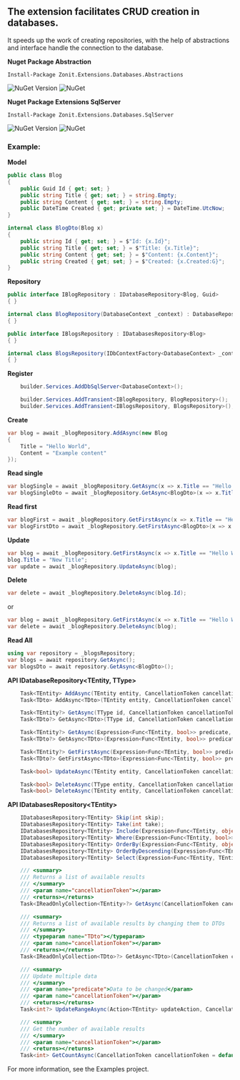 ## The extension facilitates CRUD creation in databases.

It speeds up the work of creating repositories, with the help of abstractions and interface handle the connection to the database.

**Nuget Package Abstraction**
```
Install-Package Zonit.Extensions.Databases.Abstractions 
```
![NuGet Version](https://img.shields.io/nuget/v/Zonit.Extensions.Databases.Abstractions.svg)
![NuGet](https://img.shields.io/nuget/dt/Zonit.Extensions.Databases.Abstractions.svg)

**Nuget Package Extensions SqlServer**
```
Install-Package Zonit.Extensions.Databases.SqlServer
```
![NuGet Version](https://img.shields.io/nuget/v/Zonit.Extensions.Databases.SqlServer.svg)
![NuGet](https://img.shields.io/nuget/dt/Zonit.Extensions.Databases.SqlServer.svg)

### Example:
**Model**
```cs
public class Blog
{
    public Guid Id { get; set; }
    public string Title { get; set; } = string.Empty;
    public string Content { get; set; } = string.Empty;
    public DateTime Created { get; private set; } = DateTime.UtcNow;
}

internal class BlogDto(Blog x)
{
    public string Id { get; set; } = $"Id: {x.Id}";
    public string Title { get; set; } = $"Title: {x.Title}";
    public string Content { get; set; } = $"Content: {x.Content}";
    public string Created { get; set; } = $"Created: {x.Created:G}";
}
```

**Repository**
```cs
public interface IBlogRepository : IDatabaseRepository<Blog, Guid>
{ }

internal class BlogRepository(DatabaseContext _context) : DatabaseRepository<Blog, Guid>(_context), IBlogRepository
{ }

public interface IBlogsRepository : IDatabasesRepository<Blog>
{ }

internal class BlogsRepository(IDbContextFactory<DatabaseContext> _context) : DatabasesRepository<Blog, DatabaseContext>(_context), IBlogsRepository
{ }
```

**Register**
```cs
    builder.Services.AddDbSqlServer<DatabaseContext>();

    builder.Services.AddTransient<IBlogRepository, BlogRepository>();
    builder.Services.AddTransient<IBlogsRepository, BlogsRepository>();
```

**Create**
```cs
var blog = await _blogRepository.AddAsync(new Blog
{
    Title = "Hello World",
    Content = "Example content"
});
```

**Read single**
```cs
var blogSingle = await _blogRepository.GetAsync(x => x.Title == "Hello World");
var blogSingleDto = await _blogRepository.GetAsync<BlogDto>(x => x.Title == "Hello World");
```

**Read first**
```cs
var blogFirst = await _blogRepository.GetFirstAsync(x => x.Title == "Hello World");
var blogFirstDto = await _blogRepository.GetFirstAsync<BlogDto>(x => x.Title == "Hello World");
```

**Update**
```cs
var blog = await _blogRepository.GetFirstAsync(x => x.Title == "Hello World");
blog.Title = "New Title";
var update = await _blogRepository.UpdateAsync(blog);
```

**Delete**
```cs
var delete = await _blogRepository.DeleteAsync(blog.Id);
```
or
```cs
var blog = await _blogRepository.GetFirstAsync(x => x.Title == "Hello World");
var delete = await _blogRepository.DeleteAsync(blog);
```
**Read All**
```cs
using var repository = _blogsRepository;
var blogs = await repository.GetAsync();
var blogsDto = await repository.GetAsync<BlogDto>();
```

**API IDatabaseRepository<TEntity, TType>**
```cs
    Task<TEntity> AddAsync(TEntity entity, CancellationToken cancellationToken = default);
    Task<TDto> AddAsync<TDto>(TEntity entity, CancellationToken cancellationToken = default);

    Task<TEntity?> GetAsync(TType id, CancellationToken cancellationToken = default);
    Task<TDto?> GetAsync<TDto>(TType id, CancellationToken cancellationToken = default);

    Task<TEntity?> GetAsync(Expression<Func<TEntity, bool>> predicate, CancellationToken cancellationToken = default);
    Task<TDto?> GetAsync<TDto>(Expression<Func<TEntity, bool>> predicate, CancellationToken cancellationToken = default);

    Task<TEntity?> GetFirstAsync(Expression<Func<TEntity, bool>> predicate, CancellationToken cancellationToken = default);
    Task<TDto?> GetFirstAsync<TDto>(Expression<Func<TEntity, bool>> predicate, CancellationToken cancellationToken = default);

    Task<bool> UpdateAsync(TEntity entity, CancellationToken cancellationToken = default);

    Task<bool> DeleteAsync(TType entity, CancellationToken cancellationToken = default);
    Task<bool> DeleteAsync(TEntity entity, CancellationToken cancellationToken = default);
```

**API IDatabasesRepository\<TEntity>**
```cs
    IDatabasesRepository<TEntity> Skip(int skip);
    IDatabasesRepository<TEntity> Take(int take);
    IDatabasesRepository<TEntity> Include(Expression<Func<TEntity, object>> includeExpression);
    IDatabasesRepository<TEntity> Where(Expression<Func<TEntity, bool>> predicate);
    IDatabasesRepository<TEntity> OrderBy(Expression<Func<TEntity, object>> keySelector);
    IDatabasesRepository<TEntity> OrderByDescending(Expression<Func<TEntity, object>> keySelector);
    IDatabasesRepository<TEntity> Select(Expression<Func<TEntity, TEntity>> selector);

    /// <summary>
    /// Returns a list of available results 
    /// </summary>
    /// <param name="cancellationToken"></param>
    /// <returns></returns>
    Task<IReadOnlyCollection<TEntity>?> GetAsync(CancellationToken cancellationToken = default);

    /// <summary>
    /// Returns a list of available results by changing them to DTOs
    /// </summary>
    /// <typeparam name="TDto"></typeparam>
    /// <param name="cancellationToken"></param>
    /// <returns></returns>
    Task<IReadOnlyCollection<TDto>?> GetAsync<TDto>(CancellationToken cancellationToken = default);

    /// <summary>
    /// Update multiple data
    /// </summary>
    /// <param name="predicate">Data to be changed</param>
    /// <param name="cancellationToken"></param>
    /// <returns></returns>
    Task<int?> UpdateRangeAsync(Action<TEntity> updateAction, CancellationToken cancellationToken = default);

    /// <summary>
    /// Get the number of available results
    /// </summary>
    /// <param name="cancellationToken"></param>
    /// <returns></returns>
    Task<int> GetCountAsync(CancellationToken cancellationToken = default);
```

For more information, see the Examples project.
